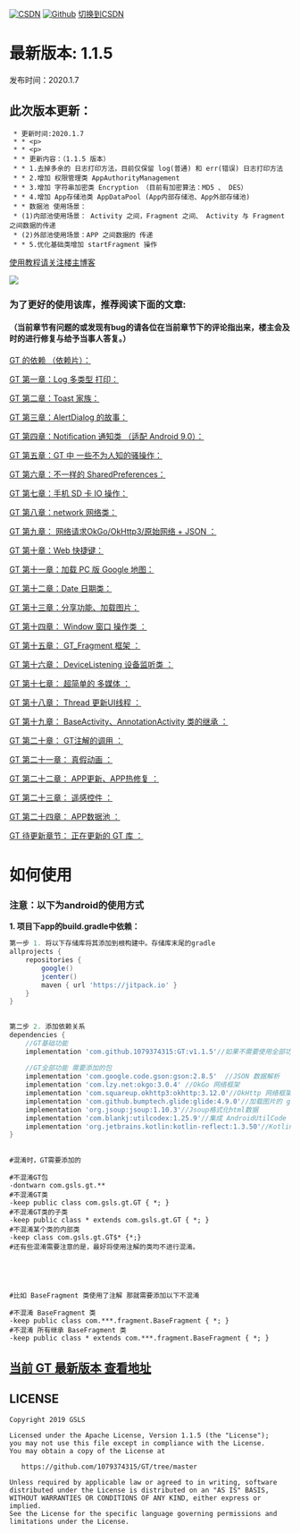 [![CSDN](https://img.shields.io/badge/Android%20Arsenal-Fragmentation-brightgreen.svg?style=flat)](https://blog.csdn.net/qq_39799899)
[![Github](https://travis-ci.org/YoKeyword/Fragmentation.svg?branch=master)](https://github.com/1079374315)
[切换到CSDN](https://blog.csdn.net/qq_39799899/article/details/102490617)

# 最新版本: 1.1.5
发布时间：2020.1.7

## 此次版本更新： 
````
 * 更新时间:2020.1.7
 * * <p>
 * * <p>
 * * 更新内容：（1.1.5 版本）
 * * 1.去掉多余的 日志打印方法，目前仅保留 log(普通) 和 err(错误) 日志打印方法
 * * 2.增加 权限管理类 AppAuthorityManagement
 * * 3.增加 字符串加密类 Encryption （目前有加密算法：MD5 、 DES）
 * * 4.增加 App存储池类 AppDataPool (App内部存储池、App外部存储池)
 * * 数据池 使用场景：
 * (1)内部池使用场景： Activity 之间，Fragment 之间、 Activity 与 Fragment 之间数据的传递
 * (2)外部池使用场景：APP 之间数据的 传递
 * * 5.优化基础类增加 startFragment 操作
````

[使用教程请关注楼主博客](https://blog.csdn.net/qq_39799899/article/details/98891256)

![](/gif/logo.png)


### 为了更好的使用该库，推荐阅读下面的文章:

#### （当前章节有问题的或发现有bug的请各位在当前章节下的评论指出来，楼主会及时的进行修复与给予当事人答复。）


[GT 的依赖 （依赖片）：](https://blog.csdn.net/qq_39799899/article/details/89679778)

[GT 第一章：Log 多类型 打印：](https://blog.csdn.net/qq_39799899/article/details/98891256#GT%20%E7%AC%AC%E4%B8%80%E7%AB%A0%EF%BC%9ALog%20%E5%A4%9A%E7%B1%BB%E5%9E%8B%20%E6%89%93%E5%8D%B0)

[GT 第二章：Toast 家族：](https://blog.csdn.net/qq_39799899/article/details/98891256#GT%20%E7%AC%AC%E4%BA%8C%E7%AB%A0%EF%BC%9A)

[GT 第三章：AlertDialog 的故事：](https://blog.csdn.net/qq_39799899/article/details/98891256#GT%20%E7%AC%AC%E4%B8%89%E7%AB%A0%EF%BC%9A)

[GT 第四章：Notification 通知类 （适配 Android 9.0）：](https://blog.csdn.net/qq_39799899/article/details/98891256#GT%20%E7%AC%AC%E5%9B%9B%E7%AB%A0%EF%BC%9A)

[GT 第五章：GT 中  一些不为人知的骚操作：](https://blog.csdn.net/qq_39799899/article/details/98891256#GT%20%E7%AC%AC%E4%BA%94%E7%AB%A0%EF%BC%9A)

[GT 第六章：不一样的 SharedPreferences：](https://blog.csdn.net/qq_39799899/article/details/98891256#GT%20%E7%AC%AC%E5%85%AD%E7%AB%A0%EF%BC%9A)

[GT 第七章：手机 SD 卡 IO 操作：](https://blog.csdn.net/qq_39799899/article/details/98891256#GT%20%E7%AC%AC%E4%B8%83%E7%AB%A0%EF%BC%9A%E6%89%8B%E6%9C%BA%20SD%20%E5%8D%A1%20IO%20%E6%93%8D%E4%BD%9C)

[GT 第八章：network 网络类：](https://blog.csdn.net/qq_39799899/article/details/98891256#GT%20%E7%AC%AC%E5%85%AB%E7%AB%A0%EF%BC%9Anetwork%20%E7%BD%91%E7%BB%9C%E7%B1%BB)

[GT 第九章： 网络请求OkGo/OkHttp3/原始网络 + JSON ：](https://blog.csdn.net/qq_39799899/article/details/98891256#GT%20%E7%AC%AC%E4%B9%9D%E7%AB%A0%EF%BC%9A%20%E7%BD%91%E7%BB%9C%E8%AF%B7%E6%B1%82OkGo%2FOkHttp3%20%2B%20JSON)

[GT 第十章：Web 快捷键：](https://blog.csdn.net/qq_39799899/article/details/98891256#GT%20%E7%AC%AC%E5%8D%81%E7%AB%A0%EF%BC%9AWeb%20%E5%BF%AB%E6%8D%B7%E9%94%AE)

[GT 第十一章：加载 PC 版 Google 地图：](https://blog.csdn.net/qq_39799899/article/details/98891256#GT%20%E7%AC%AC%E5%8D%81%E4%B8%80%E7%AB%A0%EF%BC%9A%E5%8A%A0%E8%BD%BD%20PC%20%E7%89%88%20Google%20%E5%9C%B0%E5%9B%BE)

[GT 第十二章：Date  日期类：](https://blog.csdn.net/qq_39799899/article/details/98891256#%E6%96%87%E7%AB%A0%E4%BB%8B%E7%BB%8D%EF%BC%9A)

[GT 第十三章：分享功能、加载图片：](https://blog.csdn.net/qq_39799899/article/details/98891256#GT%20%E7%AC%AC%E5%8D%81%E4%B8%89%E7%AB%A0%EF%BC%9A)

[GT 第十四章：  Window 窗口 操作类 ：](https://blog.csdn.net/qq_39799899/article/details/98891256#GT%20%E7%AC%AC%E5%8D%81%E5%9B%9B%E7%AB%A0%EF%BC%9A)

[GT 第十五章：  GT_Fragment 框架 ：](https://blog.csdn.net/qq_39799899/article/details/98891256#GT%20%E7%AC%AC%E5%8D%81%E4%BA%94%E7%AB%A0%EF%BC%9A%C2%A0%20GT_Fragment%20%E6%A1%86%E6%9E%B6)

[GT 第十六章： DeviceListening  设备监听类 ：](https://blog.csdn.net/qq_39799899/article/details/98891256#GT%20%E7%AC%AC%E5%8D%81%E5%85%AD%E7%AB%A0%EF%BC%9A)

[GT 第十七章： 超简单的 多媒体 ：](https://blog.csdn.net/qq_39799899/article/details/98891256#GT%20%E7%AC%AC%E5%8D%81%E4%B8%83%E7%AB%A0%EF%BC%9A)

[GT 第十八章： Thread 更新UI线程 ：](https://blog.csdn.net/qq_39799899/article/details/98891256#GT%20%E7%AC%AC%E5%8D%81%E5%85%AB%E7%AB%A0%EF%BC%9A)

[GT 第十九章： BaseActivity、AnnotationActivity 类的继承 ：](https://blog.csdn.net/qq_39799899/article/details/98891256#GT%20%E7%AC%AC%E5%8D%81%E4%B9%9D%E7%AB%A0%EF%BC%9A%C2%A0BaseActivity%EF%BC%8CAnnotationActivity%E7%B1%BB%E7%9A%84%E7%BB%A7%E6%89%BF%EF%BC%9A)

[GT 第二十章： GT注解的调用 ：](https://blog.csdn.net/qq_39799899/article/details/98891256#GT%20%E7%AC%AC%E4%BA%8C%E5%8D%81%E7%AB%A0%EF%BC%9A%C2%A0GT%E6%B3%A8%E8%A7%A3%E7%9A%84%E8%B0%83%E7%94%A8%EF%BC%9A)

[GT 第二十一章： 真假动画 ：](https://blog.csdn.net/qq_39799899/article/details/98891256#GT%20%E7%AC%AC%E5%8D%81%E4%B9%9D%E7%AB%A0%EF%BC%9A%C2%A0)

[GT 第二十二章： APP更新、APP热修复 ：](https://blog.csdn.net/qq_39799899/article/details/98891256#GT%20%E7%AC%AC%E4%BA%8C%E5%8D%81%E4%BA%8C%E7%AB%A0%EF%BC%9AAPP%E6%9B%B4%E6%96%B0%E3%80%81APP%E7%83%AD%E4%BF%AE%E5%A4%8D)

[GT 第二十三章： 遥感控件 ：](https://blog.csdn.net/qq_39799899/article/details/98891256#GT%20%E7%AC%AC%E4%BA%8C%E5%8D%81%E4%B8%89%E7%AB%A0%EF%BC%9A%E9%81%A5%E6%84%9F%E6%8E%A7%E4%BB%B6)

[GT 第二十四章： APP数据池 ：](https://blog.csdn.net/qq_39799899/article/details/98891256#GT%20%E7%AC%AC%E4%BA%8C%E5%8D%81%E5%9B%9B%E7%AB%A0%EF%BC%9AAPP%E6%95%B0%E6%8D%AE%E6%B1%A0)

[GT 待更新章节： 正在更新的 GT 库 ：](https://blog.csdn.net/qq_39799899/article/details/98891256#GT%20%E7%AC%AC%E4%BA%8C%E5%8D%81%E4%BA%8C%E7%AB%A0%EF%BC%9A%20%E6%AD%A3%E5%9C%A8%E6%9B%B4%E6%96%B0%E7%9A%84%20GT%20%E5%BA%93)


# 如何使用
### 注意：以下为android的使用方式
**1. 项目下app的build.gradle中依赖：**

````gradle
第一步 1. 将以下存储库将其添加到根构建中。存储库末尾的gradle
allprojects {
    repositories {
        google()
        jcenter()
        maven { url 'https://jitpack.io' }
    }
}
	
	
第二步 2. 添加依赖关系
dependencies {
	//GT基础功能
	implementation 'com.github.1079374315:GT:v1.1.5'//如果不需要使用全部功能，可以只添加GT基础依赖。
	
	//GT全部功能 需要添加的包
 	implementation 'com.google.code.gson:gson:2.8.5'  //JSON 数据解析
 	implementation 'com.lzy.net:okgo:3.0.4' //OkGo 网络框架
 	implementation 'com.squareup.okhttp3:okhttp:3.12.0'//OkHttp 网络框架
 	implementation 'com.github.bumptech.glide:glide:4.9.0'//加载图片的 glide
 	implementation 'org.jsoup:jsoup:1.10.3'//Jsoup格式化html数据
 	implementation 'com.blankj:utilcodex:1.25.9'//集成 AndroidUtilCode 工具包
 	implementation 'org.jetbrains.kotlin:kotlin-reflect:1.3.50'//Kotlin 反射依赖
}
````

````

#混淆时，GT需要添加的

#不混淆GT包
-dontwarn com.gsls.gt.**
#不混淆GT类
-keep public class com.gsls.gt.GT { *; }
#不混淆GT类的子类
-keep public class * extends com.gsls.gt.GT { *; }
#不混淆某个类的内部类
-keep class com.gsls.gt.GT$* {*;}
#还有些混淆需要注意的是，最好将使用注解的类均不进行混淆。





#比如 BaseFragment 类使用了注解 那就需要添加以下不混淆

#不混淆 BaseFragment 类
-keep public class com.***.fragment.BaseFragment { *; }
#不混淆 所有继承 BaseFragment 类
-keep public class * extends com.***.fragment.BaseFragment { *; }

````

## [当前 GT 最新版本 查看地址](https://jitpack.io/#1079374315/GT/v1.1.5)

## LICENSE
````
Copyright 2019 GSLS

Licensed under the Apache License, Version 1.1.5 (the "License");
you may not use this file except in compliance with the License.
You may obtain a copy of the License at

   https://github.com/1079374315/GT/tree/master

Unless required by applicable law or agreed to in writing, software
distributed under the License is distributed on an "AS IS" BASIS,
WITHOUT WARRANTIES OR CONDITIONS OF ANY KIND, either express or implied.
See the License for the specific language governing permissions and
limitations under the License.
````
